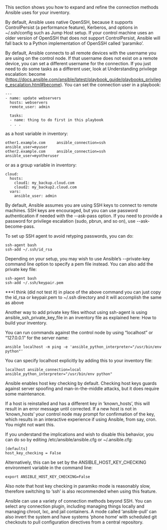<!--Connection methods and details-->
This section shows you how to expand and refine the connection methods Ansible uses for your inventory.

<!--ControlPersist and paramiko-->
By default, Ansible uses native OpenSSH, because it supports ControlPersist (a performance feature), Kerberos, and options in ~/.ssh/config such as Jump Host setup. 
If your control machine uses an older version of OpenSSH that does not support ControlPersist, Ansible will fall back to a Python implementation of OpenSSH called ‘paramiko’.


<!--Setting a remote user-->
By default, Ansible connects to all remote devices with the username you are using on the control node. If that username does not exist on a remote device, you can set a different username for the connection. 
If you just need to do some tasks as a different user, look at Understanding privilege escalation: become (https://docs.ansible.com/ansible/latest/playbook_guide/playbooks_privilege_escalation.html#become). 
You can set the connection user in a playbook:

    ---
    - name: update webservers
      hosts: webservers
      remote_user: admin
    
      tasks:
      - name: thing to do first in this playbook
      . . .
      
      
as a host variable in inventory:

    other1.example.com     ansible_connection=ssh        ansible_user=myuser
    other2.example.com     ansible_connection=ssh        ansible_user=myotheruser
    
or as a group variable in inventory:

    cloud:
      hosts:
        cloud1: my_backup.cloud.com
        cloud2: my_backup2.cloud.com
      vars:
        ansible_user: admin
        
<!--Setting up SSH keys-->
By default, Ansible assumes you are using SSH keys to connect to remote machines. SSH keys are encouraged, but you can use password authentication if needed with the --ask-pass option. 
If you need to provide a password for privilege escalation (sudo, pbrun, and so on), use --ask-become-pass.   

To set up SSH agent to avoid retyping passwords, you can do:

    ssh-agent bash
    ssh-add ~/.ssh/id_rsa
    
Depending on your setup, you may wish to use Ansible’s --private-key command line option to specify a pem file instead. You can also add the private key file:

    ssh-agent bash
    ssh-add ~/.ssh/keypair.pem
    
***I think (did not test it) in place of the above command you can just copy the id_rsa or keypair.pem to ~/.ssh directory and it will accomplish the same as above

Another way to add private key files without using ssh-agent is using ansible_ssh_private_key_file in an inventory file as explained here: How to build your inventory.


<!--Running against localhost-->
You can run commands against the control node by using “localhost” or “127.0.0.1” for the server name:

    ansible localhost -m ping -e 'ansible_python_interpreter="/usr/bin/env python"'
    
You can specify localhost explicitly by adding this to your inventory file:

    localhost ansible_connection=local ansible_python_interpreter="/usr/bin/env python"
    
    
<!--Managing host key checking-->
Ansible enables host key checking by default. Checking host keys guards against server spoofing and man-in-the-middle attacks, but it does require some maintenance.

If a host is reinstalled and has a different key in ‘known_hosts’, this will result in an error message until corrected. If a new host is not in ‘known_hosts’ your control node may prompt for confirmation of the key, which results in an interactive experience if using Ansible, from say, cron. You might not want this.

If you understand the implications and wish to disable this behavior, you can do so by editing /etc/ansible/ansible.cfg or ~/.ansible.cfg:  

    [defaults]
    host_key_checking = False
    
Alternatively, this can be set by the ANSIBLE_HOST_KEY_CHECKING environment variable in the command line:  

    export ANSIBLE_HOST_KEY_CHECKING=False

Also note that host key checking in paramiko mode is reasonably slow, therefore switching to ‘ssh’ is also recommended when using this feature.

<!--Other connection methods-->
Ansible can use a variety of connection methods beyond SSH. You can select any connection plugin, including managing things locally and managing chroot, lxc, and jail containers. 
A mode called ‘ansible-pull’ can also invert the system and have systems ‘phone home’ with scheduled git checkouts to pull configuration directives from a central repository.    